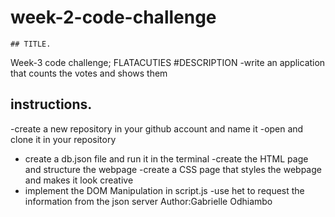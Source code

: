 # week-2-code-challenge
    ## TITLE.
 Week-3 code challenge; FLATACUTIES
#DESCRIPTION
-write an application that counts the votes and shows them
## instructions. 
-create a new repository in your github account and name it
-open and clone it in your repository 
- create a db.json file and run it in the terminal
-create the HTML page and structure the webpage
-create a CSS page that styles the webpage and makes it look creative
- implement the DOM Manipulation in script.js
-use het to request the information from the json server
Author:Gabrielle Odhiambo